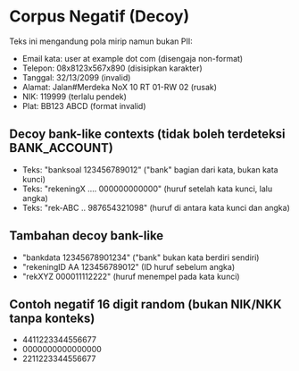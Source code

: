 <!-- EXPECT: (none) -->

# Corpus Negatif (Decoy)

Teks ini mengandung pola mirip namun bukan PII:

- Email kata: user at example dot com (disengaja non-format)
- Telepon: 08x8123x567x890 (disisipkan karakter)
- Tanggal: 32/13/2099 (invalid)
- Alamat: Jalan#Merdeka NoX 10 RT 01-RW 02 (rusak)
- NIK: 119999 (terlalu pendek)
- Plat: BB123 ABCD (format invalid)

## Decoy bank-like contexts (tidak boleh terdeteksi BANK_ACCOUNT)

- Teks: "banksoal 123456789012" ("bank" bagian dari kata, bukan kata kunci)
- Teks: "rekeningX .... 000000000000" (huruf setelah kata kunci, lalu angka)
- Teks: "rek-ABC .. 987654321098" (huruf di antara kata kunci dan angka)

## Tambahan decoy bank-like

- "bankdata 12345678901234" ("bank" bukan kata berdiri sendiri)
- "rekeningID AA 123456789012" (ID huruf sebelum angka)
- "rekXYZ  000011112222" (huruf menempel pada kata kunci)

## Contoh negatif 16 digit random (bukan NIK/NKK tanpa konteks)

- 4411223344556677
- 0000000000000000
- 2211223344556677
